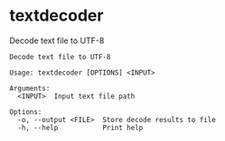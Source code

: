 # textdecoder
Decode text file to UTF-8

```
Decode text file to UTF-8

Usage: textdecoder [OPTIONS] <INPUT>

Arguments:
  <INPUT>  Input text file path

Options:
  -o, --output <FILE>  Store decode results to file
  -h, --help           Print help
```